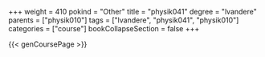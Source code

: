 +++
weight = 410
pokind = "Other"
title = "physik041"
degree = "lvandere"
parents = ["physik010"]
tags = ["lvandere", "physik041", "physik010"]
categories = ["course"]
bookCollapseSection = false
+++

{{< genCoursePage >}}
